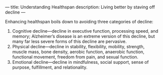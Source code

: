 —
title: Understanding Healthspan
description: Living better by staving off decline
—

Enhancing healthspan boils down to avoiding three categories of decline:

1. Cognitive decline—decline in executive function, processing speed, and memory; Alzheimer’s disease is an extreme version of this decline, but many far less severe forms of this decline are pervasive.
2. Physical decline—decline in stability, flexibility, mobility, strength, muscle mass, bone density, aerobic function, anaerobic function, functional movement, freedom from pain, and sexual function.
3. Emotional decline—decline in mindfulness, social support, sense of purpose, fulfillment, and relationality.